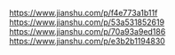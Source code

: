 https://www.jianshu.com/p/f4e773a1b11f
https://www.jianshu.com/p/53a531852619
https://www.jianshu.com/p/70a93a9ed186
https://www.jianshu.com/p/e3b2b1194830
